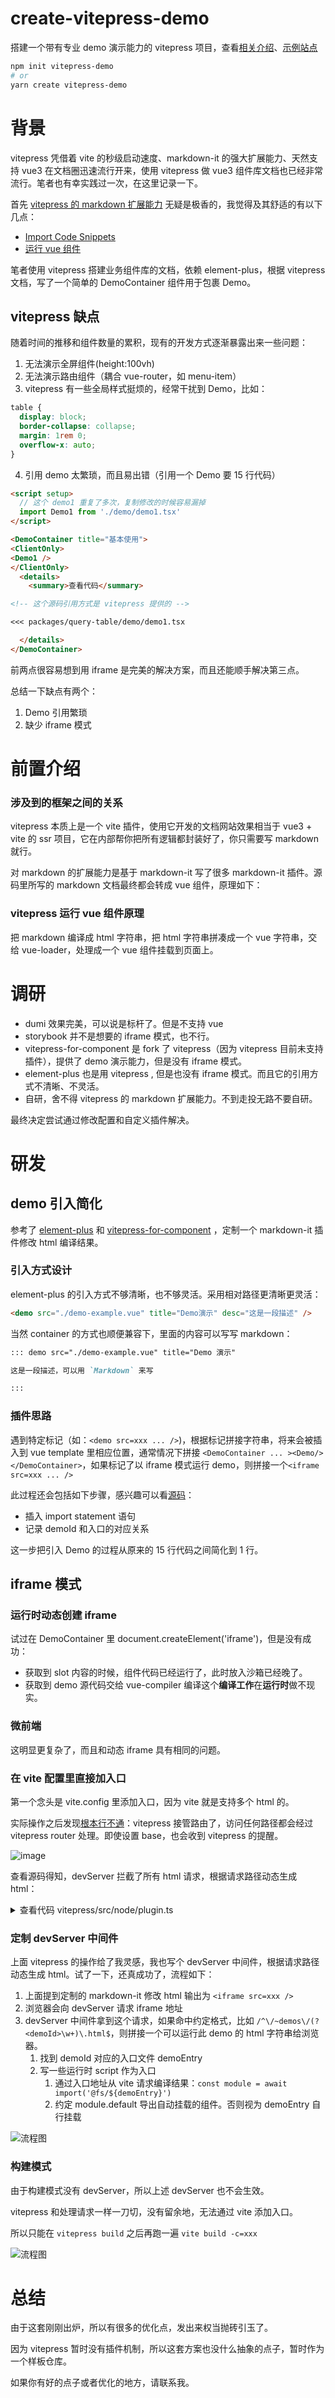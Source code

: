 # create-vitepress-demo

搭建一个带有专业 demo 演示能力的 vitepress 项目，查看[相关介绍](https://github.com/bowencool/blog/issues/15)、[示例站点](https://bowencool.github.io/create-vitepress-demo/guide/contribution.html)

```bash
npm init vitepress-demo
# or
yarn create vitepress-demo
```

# 背景

vitepress 凭借着 vite 的秒级启动速度、markdown-it 的强大扩展能力、天然支持 vue3 在文档圈迅速流行开来，使用 vitepress 做 vue3 组件库文档也已经非常流行。笔者也有幸实践过一次，在这里记录一下。

首先 [vitepress 的 markdown 扩展能力](https://vitepress.vuejs.org/guide/markdown.html) 无疑是极香的，我觉得及其舒适的有以下几点：

- [Import Code Snippets](https://vitepress.vuejs.org/guide/markdown.html#import-code-snippets)
- [运行 vue 组件](https://vitepress.vuejs.org/guide/using-vue.html)

笔者使用 vitepress 搭建业务组件库的文档，依赖 element-plus，根据 vitepress 文档，写了一个简单的 DemoContainer 组件用于包裹 Demo。

## vitepress 缺点

随着时间的推移和组件数量的累积，现有的开发方式逐渐暴露出来一些问题：

1. 无法演示全屏组件(height:100vh)
2. 无法演示路由组件（耦合 vue-router，如 menu-item）
3. vitepress 有一些全局样式挺烦的，经常干扰到 Demo，比如：

```css
table {
  display: block;
  border-collapse: collapse;
  margin: 1rem 0;
  overflow-x: auto;
}
```

4. 引用 demo 太繁琐，而且易出错（引用一个 Demo 要 15 行代码）

```markdown
<script setup>
  // 这个 demo1 重复了多次，复制修改的时候容易漏掉
  import Demo1 from './demo/demo1.tsx'
</script>

<DemoContainer title="基本使用">
<ClientOnly>
<Demo1 />
</ClientOnly>
  <details>
    <summary>查看代码</summary>

<!-- 这个源码引用方式是 vitepress 提供的 -->

<<< packages/query-table/demo/demo1.tsx

  </details>
</DemoContainer>
```

前两点很容易想到用 iframe 是完美的解决方案，而且还能顺手解决第三点。

总结一下缺点有两个：

1. Demo 引用繁琐
2. 缺少 iframe 模式

# 前置介绍

### 涉及到的框架之间的关系

vitepress 本质上是一个 vite 插件，使用它开发的文档网站效果相当于 vue3 + vite 的 ssr 项目，它在内部帮你把所有逻辑都封装好了，你只需要写 markdown 就行。

对 markdown 的扩展能力是基于 markdown-it 写了很多 markdown-it 插件。源码里所写的 markdown 文档最终都会转成 vue 组件，原理如下：

### vitepress 运行 vue 组件原理

把 markdown 编译成 html 字符串，把 html 字符串拼凑成一个 vue 字符串，交给 vue-loader，处理成一个 vue 组件挂载到页面上。

# 调研

- dumi 效果完美，可以说是标杆了。但是不支持 vue
- storybook 并不是想要的 iframe 模式，也不行。
- vitepress-for-component 是 fork 了 vitepress（因为 vitepress 目前未支持插件），提供了 demo 演示能力，但是没有 iframe 模式。
- element-plus 也是用 vitepress , 但是也没有 iframe 模式。而且它的引用方式不清晰、不灵活。
- 自研，舍不得 vitepress 的 markdown 扩展能力。不到走投无路不要自研。

最终决定尝试通过修改配置和自定义插件解决。

# 研发

## demo 引入简化

参考了 [element-plus](https://github.com/element-plus/element-plus) 和 [vitepress-for-component](https://github.com/dewfall123/vitepress-for-component) ，定制一个 markdown-it 插件修改 html 编译结果。

### 引入方式设计

element-plus 的引入方式不够清晰，也不够灵活。采用相对路径更清晰更灵活：

```markdown
<demo src="./demo-example.vue" title="Demo演示" desc="这是一段描述" />
```

当然 container 的方式也顺便兼容下，里面的内容可以写写 markdown：

```markdown
::: demo src="./demo-example.vue" title="Demo 演示"

这是一段描述，可以用 `Markdown` 来写

:::
```

### 插件思路

遇到特定标记（如：`<demo src=xxx ... />`)，根据标记拼接字符串，将来会被插入到 vue template 里相应位置，通常情况下拼接 `<DemoContainer ... ><Demo/></DemoContainer>`，如果标记了以 iframe 模式运行 demo，则拼接一个`<iframe src=xxx ... />`

此过程还会包括如下步骤，感兴趣可以看[源码](https://github.com/bowencool/create-vitepress-demo)：

- 插入 import statement 语句
- 记录 demoId 和入口的对应关系

这一步把引入 Demo 的过程从原来的 15 行代码之间简化到 1 行。

## iframe 模式

### 运行时动态创建 iframe

试过在 DemoContainer 里 document.createElement('iframe')，但是没有成功：

- 获取到 slot 内容的时候，组件代码已经运行了，此时放入沙箱已经晚了。
- 获取到 demo 源代码交给 vue-compiler 编译这个**编译工作**在**运行时**做不现实。

### 微前端

这明显更复杂了，而且和动态 iframe 具有相同的问题。

### 在 vite 配置里直接加入口

第一个念头是 vite.config 里添加入口，因为 vite 就是支持多个 html 的。

实际操作之后发现[根本行不通](https://github.com/vuejs/vitepress/issues/57#issuecomment-973873527)：vitepress 接管路由了，访问任何路径都会经过 vitepress router 处理。即使设置 base，也会收到 vitepress 的提醒。

![image](https://user-images.githubusercontent.com/20217146/142593193-73c301b8-e1b4-4cb6-83a5-e6aba9ec3967.png)

查看源码得知，devServer 拦截了所有 html 请求，根据请求路径动态生成 html：

<details>
  <summary>查看代码 vitepress/src/node/plugin.ts</summary>

```ts
const vitePressPlugin: Plugin = {
  name: "vitepress",
  // ...
  configureServer(server) {
    if (configPath) {
      server.watcher.add(configPath);
    }

    // serve our index.html after vite history fallback
    return () => {
      server.middlewares.use((req, res, next) => {
        if (req.url!.endsWith(".html")) {
          res.statusCode = 200;
          res.end(`
<!DOCTYPE html>
<html>
  <head>
    <title></title>
    <meta charset="utf-8">
    <meta name="viewport" content="width=device-width,initial-scale=1">
    <meta name="description" content="">
  </head>
  <body>
    <div id="app"></div>
    <script type="module" src="/@fs/${APP_PATH}/index.js"></script>
  </body>
</html>`);
          return;
        }
        next();
      });
    };
  },
};
```

</details>

### 定制 devServer 中间件

上面 vitepress 的操作给了我灵感，我也写个 devServer 中间件，根据请求路径动态生成 html。试了一下，还真成功了，流程如下：

1. 上面提到定制的 markdown-it 修改 html 输出为 `<iframe src=xxx />`
2. 浏览器会向 devServer 请求 iframe 地址
3. devServer 中间件拿到这个请求，如果命中约定格式，比如 `/^\/~demos\/(?<demoId>\w+)\.html$`，则拼接一个可以运行此 demo 的 html 字符串给浏览器。
   1. 找到 demoId 对应的入口文件 demoEntry
   2. 写一些运行时 script 作为入口
      1. 通过入口地址从 vite 请求编译结果：`const module = await import('@fs/${demoEntry}')`
      2. 约定 module.default 导出自动挂载的组件。否则视为 demoEntry 自行挂载

![流程图](https://user-images.githubusercontent.com/20217146/147480565-2e3b7b64-e5a0-4cb4-ab61-a0a7700ce595.png)

<!--
```sequence
Browser->ViteDevServer: request: http://.../xxx.html
ViteDevServer->MarkdownIt: read: /xxx.md
Note over MarkdownIt: markdown-it-demo
MarkdownIt->demos.json: write: { Demo123: { entry: '/.../demo.vue' }, ... }
MarkdownIt->ViteDevServer: return: \n<!DOCTYPE html>\n...<iframe src="/~demos/Demo123.html" />...
ViteDevServer->Browser: response: \n<!DOCTYPE html>\n...<iframe src="/~demos/Demo123.html" />...
Browser->ViteDevServer: request: http://.../~demos/Demo123.html
Note over ViteDevServer: vite-plugin-demo-iframe\nmatched\n /^\/~demos\/(\w+)\.html/
ViteDevServer->demos.json: read: find Demo123.html's entry
demos.json->ViteDevServer: return: Demo123.html's entry is '/.../demo.vue'
Note over ViteDevServer: genHtml({ entry: '/.../demo.vue' }):\n<!DOCTYPE html>\n...demo...
ViteDevServer->Browser: response: \n<!DOCTYPE html>\n...demo...
```
-->

### 构建模式

由于构建模式没有 devServer，所以上述 devServer 也不会生效。

vitepress 和处理请求一样一刀切，没有留余地，无法通过 vite 添加入口。

所以只能在 `vitepress build` 之后再跑一遍 `vite build -c=xxx`

![流程图](https://user-images.githubusercontent.com/20217146/147480688-9bc9bbf0-d08e-47d5-a511-be401c04bfaa.png)

<!-- ```sequence
vitepress build->MarkdownIt: read: /xxx.md
Note over MarkdownIt: markdown-it-demo
MarkdownIt->demos.json: write: { Demo123: { entry: '/.../demo.vue' }, ... }
MarkdownIt->vitepress build: return: \n<!DOCTYPE html>\n...<iframe src="/~demos/Demo123.html" />...
Note over vitepress build: write dist/
vite build->demos.json: read: all demos
Note over vite build: add all demo entry
Note over vite build: write dist/~demos/
``` -->


# 总结

由于这套刚刚出炉，所以有很多的优化点，发出来权当抛砖引玉了。

因为 vitepress 暂时没有插件机制，所以这套方案也没什么抽象的点子，暂时作为一个样板仓库。

如果你有好的点子或者优化的地方，请联系我。
